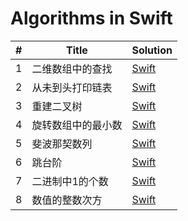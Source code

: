 # Algorithms in Swift

|  #  |   Title  |  Solution |
|----|--------|----------- |
| 1 |  二维数组中的查找  |   [Swift](./Algorithm-Swift/MatrixFind/MatrixFind.swift)   |
| 2 |  从未到头打印链表 |  [Swift](./Algorithm-Swift/PrintListFromTailToHead/PrintListFromTailToHead.swift) |
| 3 |  重建二叉树 | [Swift](./Algorithm-Swift/RebuildBinaryTree/RebuildBinaryTree.swift) |
| 4 |  旋转数组中的最小数 | [Swift](./Algorithm-Swift/FindMinimumInRotatedSortedArray/FindMinimumInRotatedSortedArray.swift) |
| 5 |  斐波那契数列 | [Swift](./Algorithm-Swift/Fibonacci/Fibonacci.swift) |
| 6 |  跳台阶 | [Swift](./Algorithm-Swift/JumpFloor/JumpFloor.swift) |
| 7 |  二进制中1的个数 | [Swift](./Algorithm-Swift/NumberOf1Bits/NumberOf1Bits.swift) |
| 8 |  数值的整数次方 | [Swift](./Algorithm-Swift/PowerOfBase/PowerOfBase.swift) |


